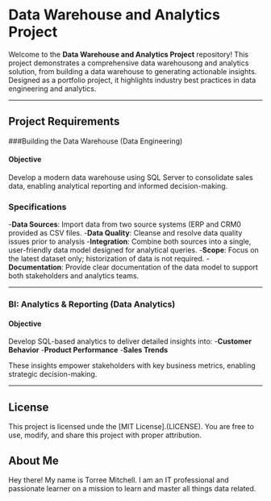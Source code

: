 # Data Warehouse and Analytics Project

Welcome to the **Data Warehouse and Analytics Project** repository!
This project demonstrates a comprehensive data warehousong and analytics solution, from building a data warehouse to generating actionable insights. Designed as a portfolio project, it highlights industry best practices in data engineering and analytics.

---

## Project Requirements

###Building the Data Warehouse (Data Engineering)

#### Objective
Develop a modern data warehouse using SQL Server to consolidate sales data, enabling analytical reporting and informed decision-making.

### Specifications
  -**Data Sources**: Import data from two source systems (ERP and CRM0 provided as CSV files.
  -**Data Quality**: Cleanse and resolve data quality issues prior to analysis
  -**Integration**: Combine both sources into a single, user-friendly data model designed for analytical queries.
  -**Scope**: Focus on the latest dataset only; historization of data is not required.
  -**Documentation**: Provide clear documentation of the data model to support both stakeholders and analytics teams.

---

### BI: Analytics & Reporting (Data Analytics)

#### Objective
Develop SQL-based analytics to deliver detailed insights into:
  -**Customer Behavior**
  -**Product Performance**
  -**Sales Trends**

These insights empower stakeholders with key business metrics, enabling strategic decision-making.

---
  
## License

This project is licensed unde the [MIT License].(LICENSE). You are free to use, modify, and share this project with proper attribution.

## About Me

Hey there! My name is Torree Mitchell. I am an IT professional and passionate learner on a mission to learn and master all things data related.
